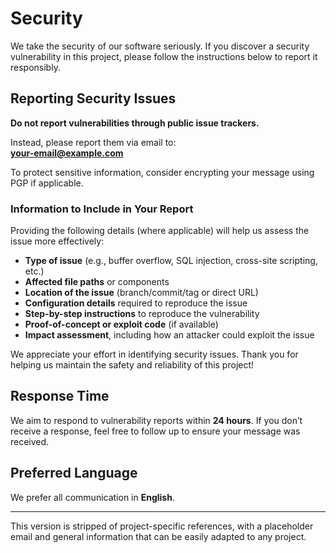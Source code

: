 # Security  

We take the security of our software seriously. If you discover a security vulnerability in this project, please follow the instructions below to report it responsibly.

## Reporting Security Issues  

**Do not report vulnerabilities through public issue trackers.**  

Instead, please report them via email to:  
**[your-email@example.com](mailto:your-email@example.com)**  

To protect sensitive information, consider encrypting your message using PGP if applicable.

### Information to Include in Your Report  

Providing the following details (where applicable) will help us assess the issue more effectively:

- **Type of issue** (e.g., buffer overflow, SQL injection, cross-site scripting, etc.)  
- **Affected file paths** or components  
- **Location of the issue** (branch/commit/tag or direct URL)  
- **Configuration details** required to reproduce the issue  
- **Step-by-step instructions** to reproduce the vulnerability  
- **Proof-of-concept or exploit code** (if available)  
- **Impact assessment**, including how an attacker could exploit the issue  

We appreciate your effort in identifying security issues. Thank you for helping us maintain the safety and reliability of this project!

## Response Time  

We aim to respond to vulnerability reports within **24 hours**. If you don’t receive a response, feel free to follow up to ensure your message was received.  

## Preferred Language  

We prefer all communication in **English**.  

---

This version is stripped of project-specific references, with a placeholder email and general information that can be easily adapted to any project.